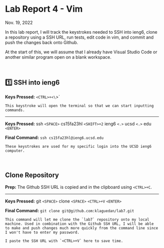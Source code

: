 # Lab Report 4 - Vim

Nov. 19, 2022

In this lab report, I will track the keystrokes needed to SSH into ieng6, clone a repository using a SSH URL, run tests, edit code in vim, and commit and push the changes back onto Github.


At the start of this, we will assume that I already have Visual Studio Code or another similar program open on a blank workspace.

<br>

## 1️⃣ SSH into ieng6


**Keys Pressed:** `<CTRL>+<\`>`

    This keystroke will open the terminal so that we can start inputting commands.

---

**Keys Pressed:** ssh `<SPACE>` cs15fa23hl `<SHIFT>+2` ieng6 `<.>` ucsd `<.>` edu `<ENTER>`

**Final Command:** `ssh cs15fa23hl@ieng6.ucsd.edu`

    These keystrokes are used for my specific login into the UCSD ieng6 computer.

<br>

## Clone Repository

**Prep:** The Github SSH URL is copied and in the clipboard using `<CTRL>+C`.

---

**Keys Pressed:** git `<SPACE>` clone `<SPACE>` `<CTRL>+V` `<ENTER>`

**Final Command:** `git clone git@github.com:klaguedan/lab7.git`

    This command will let me clone the `lab7` repository onto my local machine. Used in combination with the Github SSH URL, I will be able to make and push changes much more quickly from the command line since I won't have to enter my password.

    I paste the SSH URL with `<CTRL>+V` here to save time.




